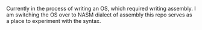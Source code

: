 Currently in the process of writing an OS, which required writing assembly.
I am switching the OS over to NASM dialect of assembly this repo serves as a place to experiment with the syntax.
